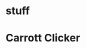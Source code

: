 # stuff
<!DOCTYPE>
<html>
     <head>
          <body>
               <h1 style="Font:Bold;">Carrott Clicker</h1>
          </body>
     </head>
</html>
